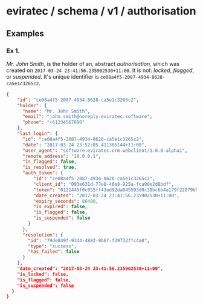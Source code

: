 # eviratec / schema / v1 / authorisation

## Examples

### Ex 1.

*Mr. John Smith*, is the holder of an, abstract *authorisation,* which was created on `2017-03-24 23:41:56.235902530+11:00`. It is not: *locked*, *flagged*, or *suspended*.  It's unique identifier is `ce08a4f5-2087-4934-8628-ca5e1c3265c2`.

```json
{
    "id": "ce08a4f5-2087-4934-8628-ca5e1c3265c2",
    "holder": {
      "name": "Mr. John Smith",
      "email": "john.smith@noreply.eviratec.software",
      "phone": "+61234567890"
    },
    "last_login": {
      "id": "ce08a4f5-2087-4934-8628-ca5e1c3265c2",
      "date": "2017-03-24 23:52:05.411305144+11:00",
      "user_agent": "software.eviratec.crm.webclient/1.0.0-alpha1",
      "remote_address": "10.0.0.1",
      "is_flagged": false,
      "is_resolved": true,
      "auth_token": {
          "id": "ce08a4f5-2087-4934-8628-ca5e1c3265c2",
          "client_id": "093e631d-77e8-46e8-925a-fca90e2d8bdf",
          "token": "0121445f0c055ff43ed92da845593d0c38bc6b4a179f22079b9a3f06aaf633d1",
          "date_created": "2017-03-24 23:41:56.235902530+11:00",
          "expiry_seconds": 86400,
          "is_expired": false,
          "is_flagged": false,
          "is_suspended": false
        }
      },
      "resolution": {
        "id": "79de849f-93d4-4882-9b6f-f29732ffc4a0",
        "type": "success",
        "has_failed": false
      }
    },
    "date_created": "2017-03-24 23:41:56.235902530+11:00",
    "is_locked": false,
    "is_flagged": false,
    "is_suspended": false
  }
}
```

